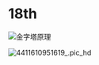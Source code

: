 # 18th

![金字塔原理](https://tva1.sinaimg.cn/large/008eGmZEly1gnbbgy7vx0j311k0u0dlt.jpg)

![4411610951619\_.pic_hd](https://github.com/YoungYo/daily-sharing/tree/2dc728d673d3664eb277cc2dd1ee30518330f642/2021/january/4411610951619\_.pic_hd.jpg)
